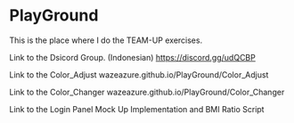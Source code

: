 # PlayGround
This is the place where I do the TEAM-UP exercises.

Link to the Dsicord Group. (Indonesian)
https://discord.gg/udQCBP

Link to the Color_Adjust
wazeazure.github.io/PlayGround/Color_Adjust

Link to the Color_Changer
wazeazure.github.io/PlayGround/Color_Changer

Link to the Login Panel Mock Up Implementation and BMI Ratio Script
